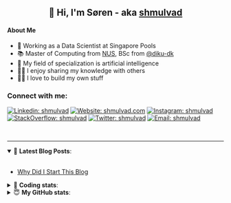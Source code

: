 <h2 align="center">
	👋 Hi, I'm Søren - aka <a href="https://shmulvad.com">shmulvad</a>
</h2>

#### About Me
- 🤖 Working as a Data Scientist at Singapore Pools
- 📚 Master of Computing from [NUS], BSc from [@diku-dk]
- 🧠 My field of specialization is artificial intelligence
- 👨‍🏫 I enjoy sharing my knowledge with others
- 👨‍💻 I love to build my own stuff

### Connect with me:

[![Linkedin: shmulvad](https://img.shields.io/badge/shmulvad-blue?style=flat&logo=Linkedin&logoColor=white)][linkedin]
[![Website: shmulvad.com](https://img.shields.io/badge/shmulvad.com-47CCCC?&style=flat&logo=Google-Chrome&logoColor=white)][website]
[![Instagram: shmulvad](https://img.shields.io/badge/-@shmulvad-purple?style=flat&logo=Instagram&logoColor=white)][instagram]
[![StackOverflow: shmulvad](https://img.shields.io/badge/shmulvad-FE7A16?style=flat&logo=stack-overflow&logoColor=white)][stackOverflow]
[![Twitter: shmulvad](https://img.shields.io/badge/@shmulvad-1ca0f1?style=flat&logo=twitter&logoColor=white)][twitter]
[![Email: shmulvad](https://img.shields.io/badge/shmulvad-D14836?style=flat&logo=gmail&logoColor=white)][mail]

<br />

---

<details open>
 <summary>📕 <b>Latest Blog Posts</b>: </summary>

<br>

<!-- BLOG-POST-LIST:START -->
- [Why Did I Start This Blog](https://shmulvad.com/blog/why-did-start-this-blog)
<!-- BLOG-POST-LIST:END -->

</details>

<!-- --- -->

<details>
 <summary>🤖 <b>Coding stats</b>: </summary>

<br>

NOTE: Doesn't track coding at work or work done in environments such as Jupyter Notebooks.

<!--START_SECTION:waka-->
![Code Time](http://img.shields.io/badge/Code%20Time-1%2C732%20hrs%208%20mins-blue)

**I'm a Night 🦉** 

```text
🌞 Morning       46 commits       █░░░░░░░░░░░░░░░░░░░░░░░░   06.36 % 
🌆 Daytime      223 commits       ███████░░░░░░░░░░░░░░░░░░   30.84 % 
🌃 Evening      303 commits       ██████████░░░░░░░░░░░░░░░   41.91 % 
🌙 Night        151 commits       █████░░░░░░░░░░░░░░░░░░░░   20.89 % 

```


📊 **This Week I Spent My Time On** 

```text
💬 Programming Languages: 
Python                   3 hrs 43 mins       ██████████████░░░░░░░░░░░   58.36 % 
HTML                     1 hr 29 mins        █████░░░░░░░░░░░░░░░░░░░░   23.33 % 
Other                    56 mins             ███░░░░░░░░░░░░░░░░░░░░░░   14.78 % 
JavaScript               6 mins              ░░░░░░░░░░░░░░░░░░░░░░░░░   01.67 % 
Bash                     4 mins              ░░░░░░░░░░░░░░░░░░░░░░░░░   01.09 % 

🔥 Editors: 
VS Code                  5 hrs 26 mins       █████████████████████░░░░   85.23 % 
Zsh                      56 mins             ███░░░░░░░░░░░░░░░░░░░░░░   14.77 % 

🐱‍💻 Projects: 
overvaagning-admin       4 hrs 6 mins        ████████████████░░░░░░░░░   64.18 % 
hit-locator              2 hrs 13 mins       ████████░░░░░░░░░░░░░░░░░   34.71 % 
Terminal                 4 mins              ░░░░░░░░░░░░░░░░░░░░░░░░░   01.11 % 

```


 Last Updated on 11/02/2023 18:42:06 UTC
<!--END_SECTION:waka-->

</details>

<!-- --- -->

<details>
 <summary>😇 <b>My GitHub stats</b>: </summary>

<br>

<img align="left" alt="shmulvad's Github Stats" src="https://github-readme-stats.vercel.app/api?username=shmulvad&show_icons=true&hide_border=true" />

</details>



[website]: https://shmulvad.com
[twitter]: https://twitter.com/shmulvad
[linkedin]: https://linkedin.com/in/shmulvad
[instagram]: https://instagram.com/shmulvad
[stackOverflow]: https://stackoverflow.com/users/9248793/shmulvad
[mail]: mailto:shmulvad@gmail.com
[@diku-dk]: https://github.com/diku-dk
[github]: https://github.com/shmulvad
[NUS]: https://www.nus.edu.sg